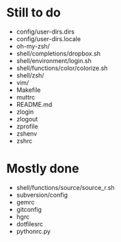 Still to do
===========
- config/user-dirs.dirs
- config/user-dirs.locale
- oh-my-zsh/
- shell/completions/dropbox.sh
- shell/environment/login.sh
- shell/functions/color/colorize.sh
- shell/zsh/
- vim/
- Makefile
- muttrc
- README.md
- zlogin
- zlogout
- zprofile
- zshenv
- zshrc

Mostly done
===========
- shell/functions/source/source_r.sh
- subversion/config
- gemrc
- gitconfig
- hgrc
- dotfilesrc
- pythonrc.py

